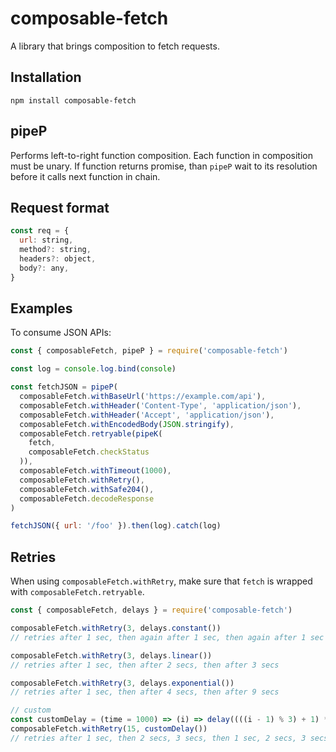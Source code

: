 # composable-fetch

A library that brings composition to fetch requests.

## Installation

```
npm install composable-fetch
```

## pipeP

Performs left-to-right function composition. Each function in composition must be unary. If function returns promise, than `pipeP` wait to its resolution before it calls next function in chain.

## Request format

```js
const req = {
  url: string,
  method?: string,
  headers?: object,
  body?: any,
}
```

## Examples

To consume JSON APIs:

```js
const { composableFetch, pipeP } = require('composable-fetch')

const log = console.log.bind(console)

const fetchJSON = pipeP(
  composableFetch.withBaseUrl('https://example.com/api'),
  composableFetch.withHeader('Content-Type', 'application/json'),
  composableFetch.withHeader('Accept', 'application/json'),
  composableFetch.withEncodedBody(JSON.stringify),
  composableFetch.retryable(pipeK(
    fetch,
    composableFetch.checkStatus
  )),
  composableFetch.withTimeout(1000),
  composableFetch.withRetry(),
  composableFetch.withSafe204(),
  composableFetch.decodeResponse
)

fetchJSON({ url: '/foo' }).then(log).catch(log)
```

## Retries

When using `composableFetch.withRetry`, make sure that `fetch` is wrapped with `composableFetch.retryable`.

```js
const { composableFetch, delays } = require('composable-fetch')

composableFetch.withRetry(3, delays.constant())
// retries after 1 sec, then again after 1 sec, then again after 1 sec

composableFetch.withRetry(3, delays.linear())
// retries after 1 sec, then after 2 secs, then after 3 secs

composableFetch.withRetry(3, delays.exponential())
// retries after 1 sec, then after 4 secs, then after 9 secs

// custom
const customDelay = (time = 1000) => (i) => delay((((i - 1) % 3) + 1) * time),
composableFetch.withRetry(15, customDelay())
// retries after 1 sec, then 2 secs, 3 secs, then 1 sec, 2 secs, 3 secs, ...
```
